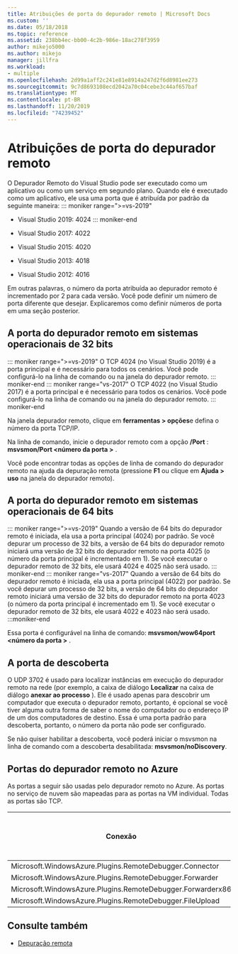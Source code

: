 ```yaml
---
title: Atribuições de porta do depurador remoto | Microsoft Docs
ms.custom: ''
ms.date: 05/18/2018
ms.topic: reference
ms.assetid: 238bb4ec-bb00-4c2b-986e-18ac278f3959
author: mikejo5000
ms.author: mikejo
manager: jillfra
ms.workload:
- multiple
ms.openlocfilehash: 2d99a1aff2c241e81e8914a247d2f6d8981ee273
ms.sourcegitcommit: 9c7d8693108ecd2042a70c04cebe3c44af657baf
ms.translationtype: MT
ms.contentlocale: pt-BR
ms.lasthandoff: 11/20/2019
ms.locfileid: "74239452"
---
```

# <a name="remote-debugger-port-assignments"></a>Atribuições de porta do depurador remoto
O Depurador Remoto do Visual Studio pode ser executado como um aplicativo ou como um serviço em segundo plano. Quando ele é executado como um aplicativo, ele usa uma porta que é atribuída por padrão da seguinte maneira:
::: moniker range=">=vs-2019"
- Visual Studio 2019: 4024
::: moniker-end
- Visual Studio 2017: 4022

- Visual Studio 2015: 4020

- Visual Studio 2013: 4018

- Visual Studio 2012: 4016

Em outras palavras, o número da porta atribuída ao depurador remoto é incrementado por 2 para cada versão. Você pode definir um número de porta diferente que desejar. Explicaremos como definir números de porta em uma seção posterior.

## <a name="the-remote-debugger-port-on-32-bit-operating-systems"></a>A porta do depurador remoto em sistemas operacionais de 32 bits

::: moniker range=">=vs-2019"
 O TCP 4024 (no Visual Studio 2019) é a porta principal e é necessário para todos os cenários. Você pode configurá-lo na linha de comando ou na janela do depurador remoto.
::: moniker-end
::: moniker range="vs-2017"
 O TCP 4022 (no Visual Studio 2017) é a porta principal e é necessário para todos os cenários. Você pode configurá-lo na linha de comando ou na janela do depurador remoto.
::: moniker-end

 Na janela depurador remoto, clique em **ferramentas > opções**e defina o número da porta TCP/IP.

 Na linha de comando, inicie o depurador remoto com a opção **/Port** : **msvsmon/Port \<número da porta >** .

 Você pode encontrar todas as opções de linha de comando do depurador remoto na ajuda da depuração remota (pressione **F1** ou clique em **Ajuda > uso** na janela do depurador remoto).

## <a name="the-remote-debugger-port-on-64-bit-operating-systems"></a>A porta do depurador remoto em sistemas operacionais de 64 bits
::: moniker range=">=vs-2019"
 Quando a versão de 64 bits do depurador remoto é iniciada, ela usa a porta principal (4024) por padrão.  Se você depurar um processo de 32 bits, a versão de 64 bits do depurador remoto iniciará uma versão de 32 bits do depurador remoto na porta 4025 (o número da porta principal é incrementado em 1). Se você executar o depurador remoto de 32 bits, ele usará 4024 e 4025 não será usado.
::: moniker-end
::: moniker range="vs-2017"
 Quando a versão de 64 bits do depurador remoto é iniciada, ela usa a porta principal (4022) por padrão.  Se você depurar um processo de 32 bits, a versão de 64 bits do depurador remoto iniciará uma versão de 32 bits do depurador remoto na porta 4023 (o número da porta principal é incrementado em 1). Se você executar o depurador remoto de 32 bits, ele usará 4022 e 4023 não será usado.
:::moniker-end

 Essa porta é configurável na linha de comando: **msvsmon/wow64port \<número da porta >** .

## <a name="the-discovery-port"></a>A porta de descoberta
 O UDP 3702 é usado para localizar instâncias em execução do depurador remoto na rede (por exemplo, a caixa de diálogo **Localizar** na caixa de diálogo **anexar ao processo** ). Ele é usado apenas para descobrir um computador que executa o depurador remoto, portanto, é opcional se você tiver alguma outra forma de saber o nome do computador ou o endereço IP de um dos computadores de destino. Essa é uma porta padrão para descoberta, portanto, o número da porta não pode ser configurado.

 Se não quiser habilitar a descoberta, você poderá iniciar o msvsmon na linha de comando com a descoberta desabilitada: **msvsmon/noDiscovery**.

## <a name="remote-debugger-ports-on-azure"></a>Portas do depurador remoto no Azure
 As portas a seguir são usadas pelo depurador remoto no Azure. As portas no serviço de nuvem são mapeadas para as portas na VM individual. Todas as portas são TCP.

|Conexão|Porta no serviço de nuvem|Porta na VM|
|-|-|-|
|Microsoft.WindowsAzure.Plugins.RemoteDebugger.Connector|30400|30398|
|Microsoft.WindowsAzure.Plugins.RemoteDebugger.Forwarder|31400|31398|
|Microsoft.WindowsAzure.Plugins.RemoteDebugger.Forwarderx86|31401|31399|
|Microsoft.WindowsAzure.Plugins.RemoteDebugger.FileUpload|32400|32398|

## <a name="see-also"></a>Consulte também
- [Depuração remota](../debugger/remote-debugging.md)
